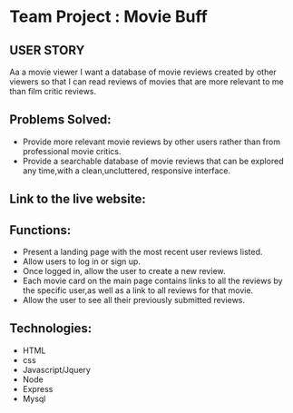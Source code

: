 # Team Project : Movie Buff

## USER STORY

Aa a movie viewer I want a database of movie reviews created by other viewers so that I can read reviews of movies that are more relevant to me than film critic reviews.

## Problems Solved:
- Provide more relevant movie reviews by other users rather than from professional movie critics.
- Provide a searchable database of movie reviews that can be explored any time,with a clean,uncluttered, responsive interface. 

## Link to the live website:



## Functions:
- Present a landing page with the most recent user reviews listed. 
- Allow users to log in or sign up. 
- Once logged in, allow the user to create a new review. 
- Each movie card on the main page contains links to all the reviews by the specific user,as well as a link to all reviews for that movie. 
- Allow the user to see all their previously submitted reviews.  
   
## Technologies:
- HTML
- css
- Javascript/Jquery
- Node
- Express
- Mysql

